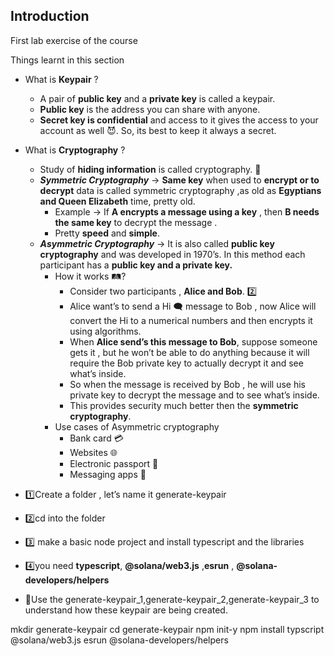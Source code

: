 ## Introduction

First lab exercise of the course 

Things learnt in this section


- What is **Keypair** ?
    - A pair of **public key** and a **private key** is called a keypair.
    - **Public key** is the address you can share with anyone.
    - **Secret key is confidential** and access to it gives the access to your account as well 😈. So, its best to keep it always a secret.
 

- What is **Cryptography** ?
    - Study of **hiding information** is called cryptography. 🫡
    - ***Symmetric Cryptography*** → **Same key** when used to **encrypt or to decrypt** data is called symmetric cryptography ,as old as **Egyptians and Queen Elizabeth** time, pretty old.
        - Example → If **A encrypts a message using a key** , then **B needs the same key** to decrypt the message .
        - Pretty **speed** and **simple**.
    - ***Asymmetric Cryptography*** → It is also called **public key cryptography** and was developed in 1970’s. In this method each participant has a **public key and a private key.**
        - How it works 🛤️?
            - Consider two participants , **Alice and Bob**. 2️⃣
            - Alice want’s to send a Hi 🗨️ message to Bob , now Alice will convert the Hi to a numerical numbers and then encrypts it using algorithms.
            - When **Alice send’s this message to Bob**, suppose someone gets it , but he won’t be able to do anything because it will require the Bob private key to actually decrypt it and see what’s inside.
            - So when the message is received by Bob , he will use his private key to decrypt the message and to see what’s inside.
            - This provides security much better then the **symmetric cryptography**.
        - Use cases of Asymmetric cryptography
            - Bank card 💳
            - Websites 🌐
            - Electronic passport 📕
            - Messaging apps 💬

- 1️⃣Create a folder , let’s name it generate-keypair
- 2️⃣cd into the folder
- 3️⃣ make a basic node project and install typescript and the libraries
- 4️⃣you need **typescript**, **@solana/web3.js** ,**esrun** , **@solana-developers/helpers**
- 🏃Use the generate-keypair_1,generate-keypair_2,generate-keypair_3 to understand how these keypair are being created.

mkdir generate-keypair
cd generate-keypair
npm init-y
npm install typscript @solana/web3.js esrun @solana-developers/helpers
